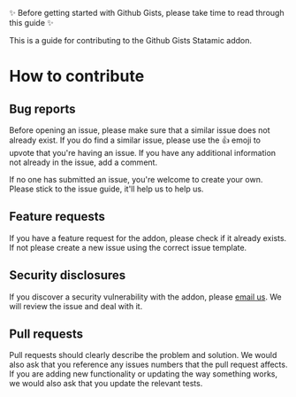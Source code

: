 ✨ Before getting started with Github Gists, please take time to read through this guide ✨

This is a guide for contributing to the Github Gists Statamic addon.

# How to contribute

## Bug reports

Before opening an issue, please make sure that a similar issue does not already exist. If you do find a similar issue, please use the 👍 emoji to upvote that you're having an issue. If you have any additional information not already in the issue, add a comment.

If no one has submitted an issue, you're welcome to create your own. Please stick to the issue guide, it'll help us to help us.

## Feature requests

If you have a feature request for the addon, please check if it already exists. If not please create a new issue using the correct issue template.

## Security disclosures

If you discover a security vulnerability with the addon, please [email us](mailto:duncan@doublethree.digital). We will review the issue and deal with it.

## Pull requests

Pull requests should clearly describe the problem and solution. We would also ask that you reference any issues numbers that the pull request affects. If you are adding new functionality or updating the way something works, we would also ask that you update the relevant tests.
